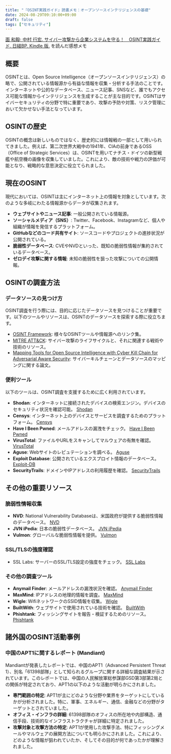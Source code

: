 ```yaml
--- 
title: "『OSINT実践ガイド』読書メモ：オープンソースインテリジェンスの基礎"
date: 2024-08-29T09:10:00+09:00
draft: false
tags: ["セキュリティ"] 
--- 
```

[面 和毅; 中村 行宏. サイバー攻撃から企業システムを守る！　OSINT実践ガイド. 日経BP. Kindle 版.](https://amzn.to/4cJOO2P) を読んだ感想メモ

## 概要
OSINTとは、Open Source Intelligence（オープンソースインテリジェンス）の略で、公開されている情報源から有益な情報を収集・分析する手法のことです。インターネットや公的なデータベース、ニュース記事、SNSなど、誰でもアクセス可能な情報からインテリジェンスを生成することが主な目的です。OSINTはサイバーセキュリティの分野で特に重要であり、攻撃の予防や対策、リスク管理において欠かせない手法となっています。

## OSINTの歴史
OSINTの概念は新しいものではなく、歴史的には情報戦の一部として用いられてきました。例えば、第二次世界大戦中の1941年、CIAの前身であるOSS（Office of Strategic Services）は、OSINTを用いてナチス・ドイツの新型戦艦や航空機の画像を収集していました。これにより、敵の技術や戦力の評価が可能となり、戦略的な意思決定に役立てられました。

## 現在のOSINT
現代においては、OSINTは主にインターネット上の情報を対象としています。次のような多岐にわたる情報源からデータが収集されます。

- **ウェブサイトやニュース記事**: 一般公開されている情報源。
- **ソーシャルメディア（SNS）**: Twitter、Facebook、Instagramなど、個人や組織が情報を発信するプラットフォーム。
- **GitHubなどのコード共有サイト**: ソースコードやプロジェクトの進捗状況が公開されている。
- **脆弱性データベース**: CVEやNVDといった、既知の脆弱性情報が集約されているデータベース。
- **ゼロデイ攻撃に関する情報**: 未知の脆弱性を狙った攻撃についての公開情報。

## OSINTの調査方法

### データソースの見つけ方
OSINT調査を行う際には、目的に応じたデータソースを見つけることが重要です。以下のツールやリソースは、OSINTのデータソースを探索する際に役立ちます。

- [OSINT Framework](https://osintframework.com): 様々なOSINTツールや情報源へのリンク集。
- [MITRE ATT&CK](https://attack.mitre.org): サイバー攻撃のライフサイクルと、それに関連する戦術や技術のリソース。
- [Mapping Tools for Open Source Intelligence with Cyber Kill Chain for Adversarial Aware Security](https://www.researchgate.net/publication/361323824_Mapping_Tools_for_Open_Source_Intelligence_with_Cyber_Kill_Chain_for_Adversarial_Aware_Security): サイバーキルチェーンとデータソースのマッピングに関する論文。

### 便利ツール
以下のツールは、OSINT調査を支援するために広く利用されています。

- **Shodan**: インターネットに接続されたデバイスの検索エンジン。デバイスのセキュリティ状況を確認可能。 [Shodan](https://www.shodan.io/dashboard)
- **Censys**: インターネット上のデバイスとサービスを調査するためのプラットフォーム。 [Censys](https://search.censys.io)
- **Have I Been Pwned**: メールアドレスの漏洩をチェック。 [Have I Been Pwned](https://haveibeenpwned.com)
- **VirusTotal**: ファイルやURLをスキャンしてマルウェアの有無を確認。 [VirusTotal](https://www.virustotal.com/gui/home/upload)
- **Aguse**: Webサイトのレピュテーションを調べる。 [Aguse](https://www.aguse.jp)
- **Exploit Database**: 公開されているエクスプロイト情報のデータベース。 [Exploit-DB](https://www.exploit-db.com)
- **SecurityTrails**: ドメインやIPアドレスの利用履歴を確認。 [SecurityTrails](https://securitytrails.com)

## その他の重要リソース

### 脆弱性情報収集
- **NVD**: National Vulnerability Databaseは、米国政府が提供する脆弱性情報のデータベース。 [NVD](https://nvd.nist.gov/vuln/search)
- **JVN iPedia**: 日本の脆弱性データベース。 [JVN iPedia](https://jvndb.jvn.jp/)
- **Vulmon**: グローバルな脆弱性情報を提供。 [Vulmon](https://vulmon.com)

### SSL/TLSの強度確認
- SSL Labs: サーバーのSSL/TLS設定の強度をチェック。 [SSL Labs](https://www.ssllabs.com/ssltest/)

### その他の調査ツール
- **Anymail Finder**: メールアドレスの漏洩状況を確認。 [Anymail Finder](https://anymailfinder.com/)
- **MaxMind**: IPアドレスの地理的情報を調査。 [MaxMind](https://www.maxmind.com/en/geoip-web-services-demo)
- **Wigle**: WifiネットワークのSSID情報を収集。 [Wigle](https://wigle.net)
- **BuiltWith**: ウェブサイトで使用されている技術を確認。 [BuiltWith](https://builtwith.com)
- **Phishtank**: フィッシングサイトを報告・検証するためのリソース。 [Phishtank](https://phishtank.org)

## 諸外国のOSINT活動事例

### 中国のAPT1に関するレポート (Mandiant)
Mandiantが発表したレポートでは、中国のAPT1（Advanced Persistent Threat 1）、別名「61398部隊」として知られるグループに関する詳細な調査結果が示されています。このレポートでは、中国の人民解放軍総参謀部GSD第3部第2局との関係が特定されており、APT1の以下のような活動が明らかにされました。
- **専門範囲の特定**: APT1が主にどのような分野や業界をターゲットにしているかが分析されました。特に、軍事、エネルギー、通信、金融などの分野がターゲットとされていました。
- **オフィス・インフラの詳細**: 61398部隊のオフィスの所在地や内部構造、通信手段、技術的なインフラストラクチャが詳細に特定されました。
- **攻撃対象と攻撃方法の特定**: APT1が使用した攻撃手法、特にフィッシングメールやマルウェアの展開方法についても明らかにされました。これにより、どのような情報が狙われていたか、そしてその目的が何であったかが理解されました。
